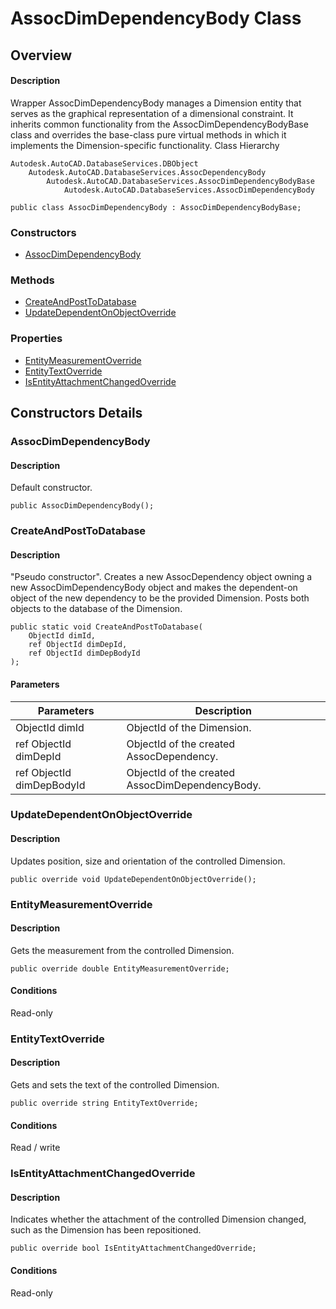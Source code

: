 # AssocDimDependencyBody Class

## Overview

#### Description
Wrapper AssocDimDependencyBody manages a Dimension entity that serves as the graphical representation of a dimensional constraint. It inherits common functionality from the AssocDimDependencyBodyBase class and overrides the base-class pure virtual methods in which it implements the Dimension-specific functionality.
Class Hierarchy
```text
Autodesk.AutoCAD.DatabaseServices.DBObject
    Autodesk.AutoCAD.DatabaseServices.AssocDependencyBody
        Autodesk.AutoCAD.DatabaseServices.AssocDimDependencyBodyBase
            Autodesk.AutoCAD.DatabaseServices.AssocDimDependencyBody
```

```text
public class AssocDimDependencyBody : AssocDimDependencyBodyBase;
```

### Constructors

- [AssocDimDependencyBody](#assocdimdependencybody)

### Methods

- [CreateAndPostToDatabase](#createandposttodatabase)
- [UpdateDependentOnObjectOverride](#updatedependentonobjectoverride)

### Properties

- [EntityMeasurementOverride](#entitymeasurementoverride)
- [EntityTextOverride](#entitytextoverride)
- [IsEntityAttachmentChangedOverride](#isentityattachmentchangedoverride)


## Constructors Details

### AssocDimDependencyBody

#### Description
Default constructor.
```text
public AssocDimDependencyBody();
```

### CreateAndPostToDatabase

#### Description
"Pseudo constructor". Creates a new AssocDependency object owning a new AssocDimDependencyBody object and makes the dependent-on object of the new dependency to be the provided Dimension. Posts both objects to the database of the Dimension.
```text
public static void CreateAndPostToDatabase(
    ObjectId dimId, 
    ref ObjectId dimDepId, 
    ref ObjectId dimDepBodyId
);
```

#### Parameters
| Parameters | Description |
| --- | --- |
| ObjectId dimId | ObjectId of the Dimension. |
| ref ObjectId dimDepId | ObjectId of the created AssocDependency. |
| ref ObjectId dimDepBodyId | ObjectId of the created AssocDimDependencyBody. |

### UpdateDependentOnObjectOverride

#### Description
Updates position, size and orientation of the controlled Dimension.
```text
public override void UpdateDependentOnObjectOverride();
```

### EntityMeasurementOverride

#### Description
Gets the measurement from the controlled Dimension.
```text
public override double EntityMeasurementOverride;
```

#### Conditions
Read-only
### EntityTextOverride

#### Description
Gets and sets the text of the controlled Dimension. 
```text
public override string EntityTextOverride;
```

#### Conditions
Read / write
### IsEntityAttachmentChangedOverride

#### Description
Indicates whether the attachment of the controlled Dimension changed, such as the Dimension has been repositioned.
```text
public override bool IsEntityAttachmentChangedOverride;
```

#### Conditions
Read-only